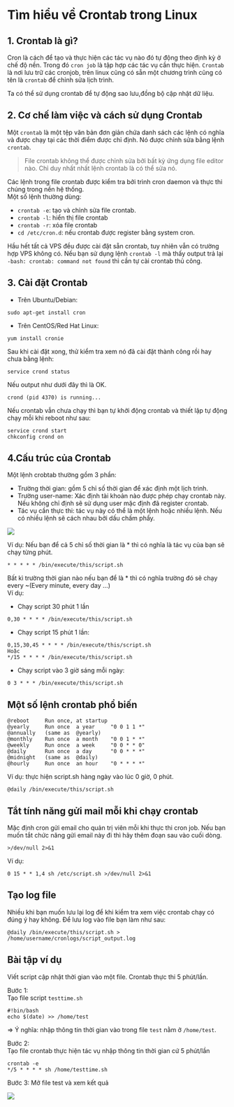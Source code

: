 # Tìm hiểu về Crontab trong Linux  

## 1. Crontab là gì?  

Cron là cách để tạo và thực hiện các tác vụ nào đó tự động theo định kỳ ở chế độ nền. Trong đó `cron job` là tập hợp các tác vụ cần thực hiện. `Crontab` là nơi lưu trữ các cronjob, trên linux cũng có sẵn một chương trình cũng có tên là `crontab` để chỉnh sửa lịch trình.  

Ta có thể sử dụng crontab để tự động sao lưu,đồng bộ cập nhật dữ liệu.  

## 2. Cơ chế làm việc và cách sử dụng Crontab  

Một `crontab` là một tệp văn bản đơn giản chứa danh sách các lệnh có nghĩa và được chạy tại các thời điểm được chỉ định. Nó được chỉnh sửa bằng lệnh `crontab`.

> File crontab không thể được chỉnh sửa bởi bất kỳ ứng dụng file editor nào. Chỉ duy nhất nhất lệnh crontab là có thể sửa nó.  

Các lệnh trong file crontab được kiểm tra bởi trình cron daemon và thực thi chúng trong nền hệ thống.  
Một số lệnh thường dùng:  
- `crontab -e`: tạo và chỉnh sửa file crontab.  
- `crontab -l`: hiển thị file crontab
- `crontab -r`: xóa file crontab  
- `cd /etc/cron.d`: nếu crontab được register bằng system cron.  

Hầu hết tất cả VPS đều được cài đặt sẵn crontab, tuy nhiên vẫn có trường hợp VPS không có. Nếu bạn sử dụng lệnh `crontab -l` mà thấy output trả lại `-bash: crontab: command not found` thì cần tự cài crontab thủ công.  

## 3. Cài đặt Crontab  
- Trên Ubuntu/Debian:
```
sudo apt-get install cron
```  
- Trên CentOS/Red Hat Linux:
```
yum install cronie
```
Sau khi cài đặt xong, thử kiểm tra xem nó đã cài đặt thành công rồi hay chưa bằng lệnh:

```
service crond status
```
Nếu output như dưới đây thì là OK.  
```
crond (pid 4370) is running...  
```
Nếu crontab vẫn chưa chạy thì bạn tự khởi động crontab và thiết lập tự động chạy mỗi khi reboot như sau:
```
service crond start
chkconfig crond on  
```

## 4.Cấu trúc của Crontab  
Một lệnh crobtab thường gồm 3 phần:  
- Trường thời gian: gồm 5 chỉ số thời gian để xác định một lịch trình.  
- Trường user-name: Xác định tài khoản nào được phép chạy crontab này. Nếu không chỉ định sẽ sử dụng user mặc định đã register crontab.  
- Tác vụ cần thực thi: tác vụ này có thể là một lệnh hoặc nhiều lệnh. Nếu có nhiều lệnh sẽ cách nhau bởi dấu chấm phẩy.

<img src="https://i.imgur.com/f0TlVeE.png">  

Ví dụ: Nếu bạn để cả 5 chỉ số thời gian là * thì có nghĩa là tác vụ của bạn sẽ chạy từng phút.  
```
* * * * * /bin/execute/this/script.sh
```
Bất kì trường thời gian nào nếu bạn để là * thì có nghĩa trường đó sẽ chạy every ~(Every minute, every day …)  
Ví dụ: 
- Chạy script 30 phút 1 lần
```
0,30 * * * * /bin/execute/this/script.sh
```
- Chạy script 15 phút 1 lần:
```
0,15,30,45 * * * * /bin/execute/this/script.sh
Hoặc 
*/15 * * * * /bin/execute/this/script.sh
```
- Chạy script vào 3 giờ sáng mỗi ngày:
```
0 3 * * * /bin/execute/this/script.sh
```

## Một số lệnh crontab phổ biến  

```
@reboot     Run once, at startup
@yearly     Run once  a year     "0 0 1 1 *"
@annually   (same as  @yearly)
@monthly    Run once  a month    "0 0 1 * *"
@weekly     Run once  a week     "0 0 * * 0"
@daily      Run once  a day      "0 0 * * *"
@midnight   (same as  @daily)
@hourly     Run once  an hour    "0 * * * *"
```
Ví dụ: thực hiện script.sh hàng ngày vào lúc 0 giờ, 0 phút.
```
@daily /bin/execute/this/script.sh
```
## Tắt tính năng gửi mail mỗi khi chạy crontab  

Mặc định cron gửi email cho quản trị viên mỗi khi thực thi cron job. Nếu bạn muốn tắt chức năng gửi email này đi thì hãy thêm đoạn sau vào cuối dòng.  
```
>/dev/null 2>&1
```
Ví dụ: 
```
0 15 * * 1,4 sh /etc/script.sh >/dev/null 2>&1
```
## Tạo log file
Nhiều khi bạn muốn lưu lại log để khi kiểm tra xem việc crontab chạy có đúng ý hay không. Để lưu log vào file bạn làm như sau:
```
@daily /bin/execute/this/script.sh > /home/username/cronlogs/script_output.log
```  

## Bài tập ví dụ  
Viết script cập nhật thời gian vào một file.
Crontab thực thi 5 phút/lần.  

Bước 1:  
Tạo file script `testtime.sh`  
```
#!bin/bash
echo $(date) >> /home/test
```
=> Ý nghĩa: nhập thông tin thời gian vào trong file `test` nằm ở `/home/test`.  

Bước 2:  
Tạo file crontab thực hiện tác vụ nhập thông tin thời gian cứ 5 phút/lần  
```
crontab -e
*/5 * * * * sh /home/testtime.sh
```
Bước 3: Mở file test và xem kết quả  

<img src="https://i.imgur.com/jpPL0lT.png">